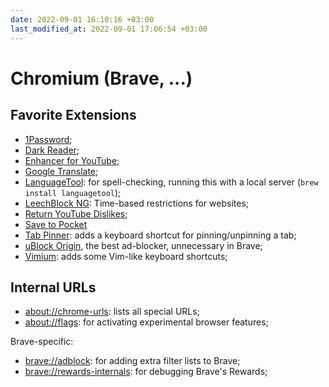 ```yaml
---
date: 2022-09-01 16:10:16 +03:00
last_modified_at: 2022-09-01 17:06:54 +03:00
---
```


# Chromium (Brave, ...)

## Favorite Extensions

- [1Password](https://chrome.google.com/webstore/detail/1password-%E2%80%93-password-mana/aeblfdkhhhdcdjpifhhbdiojplfjncoa);
- [Dark Reader](https://chrome.google.com/webstore/detail/dark-reader/eimadpbcbfnmbkopoojfekhnkhdbieeh);
- [Enhancer for YouTube](https://chrome.google.com/webstore/detail/enhancer-for-youtube/ponfpcnoihfmfllpaingbgckeeldkhle);
- [Google Translate](https://chrome.google.com/webstore/detail/google-translate/aapbdbdomjkkjkaonfhkkikfgjllcleb);
- [LanguageTool](https://chrome.google.com/webstore/detail/grammar-spell-checker-%E2%80%94-l/oldceeleldhonbafppcapldpdifcinji?utm_source=lt-homepage): for spell-checking, running this with a local server (`brew install languagetool`);
- [LeechBlock NG](https://chrome.google.com/webstore/detail/leechblock-ng/blaaajhemilngeeffpbfkdjjoefldkok): Time-based restrictions for websites;
- [Return YouTube Dislikes](https://chrome.google.com/webstore/detail/return-youtube-dislike/gebbhagfogifgggkldgodflihgfeippi);
- [Save to Pocket](https://chrome.google.com/webstore/detail/save-to-pocket/niloccemoadcdkdjlinkgdfekeahmflj?hl=en)
- [Tab Pinner](https://chrome.google.com/webstore/detail/tab-pinner-keyboard-short/mbcjcnomlakhkechnbhmfjhnnllpbmlh): adds a keyboard shortcut for pinning/unpinning a tab;
- [uBlock Origin](https://chrome.google.com/webstore/detail/ublock-origin/cjpalhdlnbpafiamejdnhcphjbkeiagm?hl=en), the best ad-blocker, unnecessary in Brave;
- [Vimium](https://chrome.google.com/webstore/detail/vimium/dbepggeogbaibhgnhhndojpepiihcmeb): adds some Vim-like keyboard shortcuts;

## Internal URLs

- [about://chrome-urls](about://chrome-urls): lists all special URLs;
- [about://flags](about://flags): for activating experimental browser features;

Brave-specific:

- [brave://adblock](about://adblock): for adding extra filter lists to Brave;
- [brave://rewards-internals](brave://rewards-internals/): for debugging Brave's Rewards;
